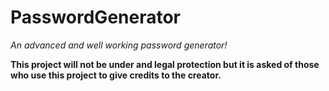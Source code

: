 # PasswordGenerator
*An advanced and well working password generator!*

**This project will not be under and legal protection but it is asked of those who use this project to give credits to the creator.**
